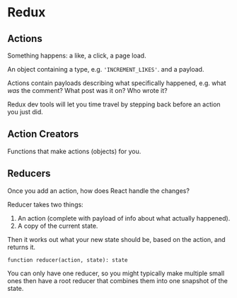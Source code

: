 # Redux

## Actions

Something happens: a like, a click, a page load.

An object containing a type, e.g. `'INCREMENT_LIKES'`. and a payload.

Actions contain payloads describing what specifically happened, e.g. what _was_ the comment? What post was it on? Who wrote it?

Redux dev tools will let you time travel by stepping back before an action you just did.

## Action Creators

Functions that make actions (objects) for you.

## Reducers

Once you add an action, how does React handle the changes?

Reducer takes two things:

1. An action (complete with payload of info about what actually happened).
2. A copy of the current state.

Then it works out what your new state should be, based on the action, and returns it.

```
function reducer(action, state): state
```

You can only have one reducer, so you might typically make multiple small ones then have a root reducer that combines them into one snapshot of the state.
